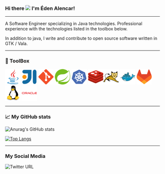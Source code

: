 ### Hi there <img src="https://raw.githubusercontent.com/MartinHeinz/MartinHeinz/master/wave.gif" width="30px"> I'm Éden Alencar!

---

A Software Engineer specializing in Java technologies. Professional experience with the technologies listed in the toolbox below.

In addition to java, I write and contribute to open source software written in GTK / Vala. 

--- 

### 🧰 ToolBox

<img src="https://github.com/devicons/devicon/blob/master/icons/java/java-original.svg" alt="Java logo" with="50" height="50"/> <img src="https://github.com/devicons/devicon/blob/master/icons/intellij/intellij-original.svg" alt="Intellij logo" with="50" height="50"/> <img src="https://github.com/devicons/devicon/blob/master/icons/git/git-original.svg" alt="Git logo" with="50" height="50"/> <img src="https://github.com/devicons/devicon/blob/master/icons/spring/spring-original.svg" alt="spring logo" with="50" height="50"/> <img src="https://github.com/devicons/devicon/blob/master/icons/kubernetes/kubernetes-plain.svg" alt="kubernetes logo" with="50" height="50"/> <img src="https://github.com/devicons/devicon/blob/master/icons/redis/redis-original.svg" alt="redis logo" with="50" height="50"/><img src="https://github.com/devicons/devicon/blob/master/icons/tomcat/tomcat-original.svg" alt="tomcat logo" with="50" height="50"/> <img src="https://github.com/devicons/devicon/blob/master/icons/docker/docker-original.svg" alt="oracle logo" with="50" height="50"/> <img src="https://github.com/devicons/devicon/blob/master/icons/gitlab/gitlab-original.svg" alt="gitlab logo" with="50" height="50"/> <img src="https://github.com/devicons/devicon/blob/master/icons/linux/linux-original.svg" alt="linux logo" with="50" height="50"/> <img src="https://github.com/devicons/devicon/blob/master/icons/oracle/oracle-original.svg" alt="oracle logo" with="50" height="50"/>

---

### 📈 My GitHub stats

![Anurag's GitHub stats](https://github-readme-stats.vercel.app/api?username=edenalencar&show_icons=true)

[![Top Langs](https://github-readme-stats.vercel.app/api/top-langs/?username=edenalencar&langs_count=8)](https://github.com/anuraghazra/github-readme-stats)

---

### My Social Media

![Twitter URL](https://img.shields.io/twitter/url?style=social&url=https%3A%2F%2Fwww.twitter.com%2Fedenalencar)




